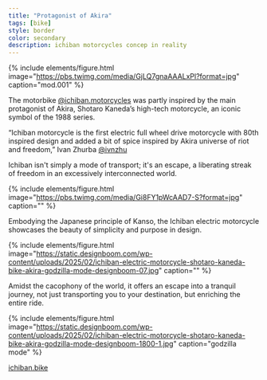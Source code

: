 ```yaml
---
title: "Protagonist of Akira"
tags: [bike]
style: border
color: secondary
description: ichiban motorcycles concep in reality
---
```

{% include elements/figure.html image="https://pbs.twimg.com/media/GjLQ7gnaAAALxPl?format=jpg" caption="mod.001" %}

The motorbike [@ichiban.motorcycles](https://www.instagram.com/ichiban.motorcycles/) was partly inspired by the main protagonist of Akira, Shotaro Kaneda’s high-tech motorcycle, an iconic symbol of the 1988 series.

<!-- {% capture carousel_images %}
https://static.designboom.com/wp-content/uploads/2025/02/ichiban-electric-motorcycle-shotaro-kaneda-bike-akira-godzilla-mode-designboom-03.jpg
https://static.designboom.com/wp-content/uploads/2025/02/ichiban-electric-motorcycle-shotaro-kaneda-bike-akira-godzilla-mode-designboom-02.jpg
{% endcapture %}
{% include elements/carousel.html %} -->

“Ichiban motorcycle is the first electric full wheel drive motorcycle with 80th inspired design and added a bit of spice inspired by Akira universe of riot and freedom,” Ivan Zhurba [@ivnzhu](https://www.instagram.com/ivnzhu/)

Ichiban isn't simply a mode of transport; it's an escape, a liberating streak of freedom in an excessively interconnected world.

{% include elements/figure.html image="https://pbs.twimg.com/media/Gi8FY1pWcAAD7-S?format=jpg" caption="" %}

Embodying the Japanese principle of Kanso, the Ichiban electric motorcycle showcases the beauty of simplicity and purpose in design.

{% include elements/figure.html image="https://static.designboom.com/wp-content/uploads/2025/02/ichiban-electric-motorcycle-shotaro-kaneda-bike-akira-godzilla-mode-designboom-07.jpg" caption="" %}

Amidst the cacophony of the world, it offers an escape into a tranquil journey, not just transporting you to your destination, but enriching the entire ride.

{% include elements/figure.html image="https://static.designboom.com/wp-content/uploads/2025/02/ichiban-electric-motorcycle-shotaro-kaneda-bike-akira-godzilla-mode-designboom-1800-1.jpg" caption="godzilla mode" %}

[ichiban.bike](https://www.ichiban.bike/)

